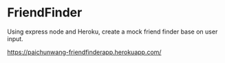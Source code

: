 # FriendFinder
Using express node and Heroku, create a mock friend finder base on user input.

https://paichunwang-friendfinderapp.herokuapp.com/